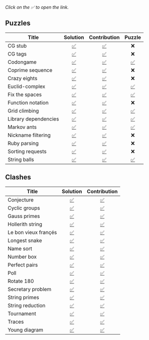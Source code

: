 *Click on the ✅ to open the link.*

## Puzzles

| Title | Solution | Contribution | Puzzle |
|-------|----------|--------------|--------|
CG stub | <div align='center'>[✅](./puzzles/cg-stub)</div> | <div align='center'>[✅](https://www.codingame.com/contribute/view/759481e6afefea199836a6cb76e15b21d673d)</div> | <div align='center'>❌</div>
CG tags | <div align='center'>[✅](./puzzles/cg-tags)</div> | <div align='center'>[✅](https://www.codingame.com/contribute/view/76377b03907fe32d1e0b4357b911f7c99717a)</div> | <div align='center'>❌</div>
Codongame | <div align='center'>[✅](./puzzles/codongame)</div> | <div align='center'>[✅](https://www.codingame.com/contribute/view/778302a4c4149234ae1ee8e5177b79776aa92)</div> | <div align='center'>[✅](https://www.codingame.com/training/easy/codongame)</div>
Coprime sequence | <div align='center'>[✅](./puzzles/coprimes)</div> | <div align='center'>[✅](https://www.codingame.com/contribute/view/50703f8ba46dd4c2eef6629d8d867f14527ed)</div> | <div align='center'>❌</div>
Crazy eights | <div align='center'>[✅](./puzzles/crazy-eights)</div> | <div align='center'>[✅](https://www.codingame.com/contribute/view/56511956a5b4169dca1558a19400027bbc134)</div> | <div align='center'>❌</div>
Euclid-complex | <div align='center'>[✅](./puzzles/euclid-complex)</div> | <div align='center'>[✅](https://www.codingame.com/contribute/view/52518e3c281414497c4f1f13bc85c49c42785)</div> | <div align='center'>[✅](https://www.codingame.com/training/easy/euclids-algorithm-with-complex-numbers)</div>
Fix the spaces | <div align='center'>[✅](./puzzles/fix-the-spaces)</div> | <div align='center'>[✅](https://www.codingame.com/contribute/view/46053956831b4324bf2a6e36521916e52a727)</div> | <div align='center'>[✅](https://www.codingame.com/training/medium/fix-the-spaces)</div>
Function notation | <div align='center'>[✅](./puzzles/function-notation)</div> | <div align='center'>[✅](https://www.codingame.com/contribute/view/67467b18360c683de95549e76097154928a90)</div> | <div align='center'>❌</div>
Grid climbing | <div align='center'>[✅](./puzzles/grid-climbing)</div> | <div align='center'>[✅](https://www.codingame.com/contribute/view/29649c6f594e71b69c8ca2567c8acfa06e207)</div> | <div align='center'>[✅](https://www.codingame.com/training/hard/grid-climbing)</div>
Library dependencies | <div align='center'>[✅](./puzzles/library-dependencies)</div> | <div align='center'>[✅](https://www.codingame.com/contribute/view/439391d1962cacc9a04e76f932b8fc7f43816)</div> | <div align='center'>[✅](https://www.codingame.com/training/medium/library-dependencies)</div>
Markov ants | <div align='center'>[✅](./puzzles/markov-ants)</div> | <div align='center'>[✅](https://www.codingame.com/contribute/view/216638ec81ba9a5dd2105b22ad2de62d3e2df)</div> | <div align='center'>[✅](https://www.codingame.com/training/medium/markov-ants)</div>
Nickname filtering | <div align='center'>[✅](./puzzles/nickname-filtering)</div> | <div align='center'>[✅](https://www.codingame.com/contribute/view/5832652f1a152c2fe38e96f41c636aeab13e2)</div> | <div align='center'>❌</div>
Ruby parsing | <div align='center'>[✅](./puzzles/ruby-parsing)</div> | <div align='center'>[✅](https://www.codingame.com/contribute/view/6251794e1491f5d392a7a064773157491ba4a)</div> | <div align='center'>❌</div>
Sorting requests | <div align='center'>[✅](./puzzles/sorting-requests)</div> | <div align='center'>[✅](https://www.codingame.com/contribute/view/90634bc6b3782045c772c9542dba6e3476542)</div> | <div align='center'>❌</div>
String balls | <div align='center'>[✅](./puzzles/string-balls)</div> | <div align='center'>[✅](https://www.codingame.com/contribute/view/388573d78acaeca9e34861401284ecfbe5447)</div> | <div align='center'>[✅](https://www.codingame.com/training/medium/string-balls)</div>

## Clashes

| Title | Solution | Contribution |
|-------|----------|--------------|
Conjecture | <div align='center'>[✅](./clashes/conjecture)</div> | <div align='center'>[✅](https://www.codingame.com/contribute/view/7040402a6fe461068f5cf5296607c184d043a)</div>
Cyclic groups | <div align='center'>[✅](./clashes/cyclic-groups)</div> | <div align='center'>[✅](https://www.codingame.com/contribute/view/14733a0fd6e257f9020bd21b6c9b25b17327a)</div>
Gauss primes | <div align='center'>[✅](./clashes/gauss-primes)</div> | <div align='center'>[✅](https://www.codingame.com/contribute/view/554552a272a49fb873235502d28fcc12939c7)</div>
Hollerith string | <div align='center'>[✅](./clashes/hollerith)</div> | <div align='center'>[✅](https://www.codingame.com/contribute/view/36151a029b6cad971b52d02bfbd8f560e54ad)</div>
Le bon vieux françés | <div align='center'>[✅](./clashes/french)</div> | <div align='center'>[✅](https://www.codingame.com/contribute/view/43379dd82c3d9ac24ac2b9eb3cf8868ddf4f8)</div>
Longest snake | <div align='center'>[✅](./clashes/longest-snake)</div> | <div align='center'>[✅](https://www.codingame.com/contribute/view/745622814caf0e629ed827ff72b44439500cc)</div>
Name sort | <div align='center'>[✅](./clashes/namesort)</div> | <div align='center'>[✅](https://www.codingame.com/contribute/view/40772d3102acd1dfe76e3dc05b59a34c24014)</div>
Number box | <div align='center'>[✅](./clashes/number-box)</div> | <div align='center'>[✅](https://www.codingame.com/contribute/view/242372eba72a892f31afef510eb04f01343af)</div>
Perfect pairs | <div align='center'>[✅](./clashes/perfect-pairs)</div> | <div align='center'>[✅](https://www.codingame.com/contribute/view/32586d50d0adfec06f6269a4358bcb652a789)</div>
Poll | <div align='center'>[✅](./clashes/poll)</div> | <div align='center'>[✅](https://www.codingame.com/contribute/view/59613d02d032fc416f1cbadb39dc79d271194)</div>
Rotate 180 | <div align='center'>[✅](./clashes/rotate-180)</div> | <div align='center'>[✅](https://www.codingame.com/contribute/view/33642ff63f478245c3e3dfaad3d8692d41dc8)</div>
Secretary problem | <div align='center'>[✅](./clashes/secretary-problem)</div> | <div align='center'>[✅](https://www.codingame.com/contribute/view/604712d9661c87c342f9ab9013d35c76068ea)</div>
String primes | <div align='center'>[✅](./clashes/string-primes)</div> | <div align='center'>[✅](https://www.codingame.com/contribute/view/41661416a26fca8dc6d6de2edf9bc7addc318)</div>
String reduction | <div align='center'>[✅](./clashes/string-reduction)</div> | <div align='center'>[✅](https://www.codingame.com/contribute/view/2856067338ee8581a52298bc586000de4097a)</div>
Tournament | <div align='center'>[✅](./clashes/tournament)</div> | <div align='center'>[✅](https://www.codingame.com/contribute/view/76609432329e7c65215f13bf31a32fac86382)</div>
Traces | <div align='center'>[✅](./clashes/traces)</div> | <div align='center'>[✅](https://www.codingame.com/contribute/view/249973095c453ec010fe09b6c2d6c8692fdb9)</div>
Young diagram | <div align='center'>[✅](./clashes/young-diagram)</div> | <div align='center'>[✅](https://www.codingame.com/contribute/view/206742cbca985d49050b0e708d9bf432e8d6e)</div>
